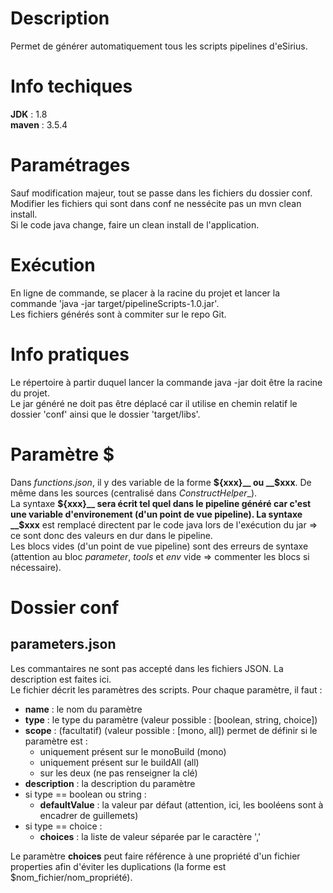 # Description

Permet de générer automatiquement tous les scripts pipelines d'eSirius.

# Info techiques

**JDK** : 1.8  
**maven** : 3.5.4

# Paramétrages

Sauf modification majeur, tout se passe dans les fichiers du dossier conf.  
Modifier les fichiers qui sont dans conf ne nessécite pas un mvn clean install.  
Si le code java change, faire un clean install de l'application.

# Exécution

En ligne de commande, se placer à la racine du projet et lancer la commande 'java -jar target/pipelineScripts-1.0.jar'.  
Les fichiers générés sont à commiter sur le repo Git.

# Info pratiques

Le répertoire à partir duquel lancer la commande java -jar doit être la racine du projet.  
Le jar généré ne doit pas être déplacé car il utilise en chemin relatif le dossier 'conf' ainsi que le dossier 'target/libs'.

# Paramètre $

Dans _functions.json_, il y des variable de la forme __${xxx}__ ou __$xxx__. De même dans les sources (centralisé dans _ConstructHelper__).  
La syntaxe __${xxx}__ sera écrit tel quel dans le pipeline généré car c'est une variable d'environement (d'un point de vue pipeline).  
La syntaxe __$xxx__ est remplacé directent par le code java lors de l'exécution du jar => ce sont donc des valeurs en dur dans le pipeline.  
Les blocs vides (d'un point de vue pipeline) sont des erreurs de syntaxe (attention au bloc _parameter_, _tools_ et _env_ vide => commenter les blocs si nécessaire).

# Dossier conf 
## parameters.json

Les commantaires ne sont pas accepté dans les fichiers JSON. La description est faites ici.  
Le fichier décrit les paramètres des scripts. Pour chaque paramètre, il faut :

 * **name** : le nom du paramètre
 * **type** : le type du paramètre (valeur possible : [boolean, string, choice])
 * **scope** : (facultatif) (valeur possible : [mono, all]) permet de définir si le paramètre est :  
	* uniquement présent sur le monoBuild (mono)  
	* uniquement présent sur le buildAll (all)  
	* sur les deux (ne pas renseigner la clé)
 * **description** : la description du paramètre
 * si type == boolean ou string :  
 	* **defaultValue** : la valeur par défaut (attention, ici, les booléens sont à encadrer de guillemets)  
 * si type == choice :  
 	* **choices** : la liste de valeur séparée par le caractère ','  
 	
Le paramètre **choices** peut faire référence à une propriété d'un fichier properties afin d'éviter les duplications (la forme est $nom_fichier/nom_propriété).